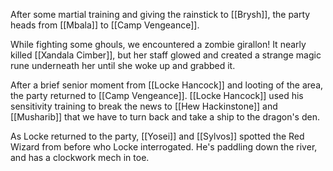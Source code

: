 After some martial training and giving the rainstick to [[Brysh]], the party heads from [[Mbala]] to [[Camp Vengeance]].

While fighting some ghouls, we encountered a zombie girallon! It nearly killed [[Xandala Cimber]], but her staff glowed and created a strange magic rune underneath her until she woke up and grabbed it.

After a brief senior moment from [[Locke Hancock]] and looting of the area, the party returned to [[Camp Vengeance]]. [[Locke Hancock]] used his sensitivity training to break the news to [[Hew Hackinstone]] and [[Musharib]] that we have to turn back and take a ship to the dragon's den.

As Locke returned to the party, [[Yosei]] and [[Sylvos]] spotted the Red Wizard from before who Locke interrogated. He's paddling down the river, and has a clockwork mech in toe.